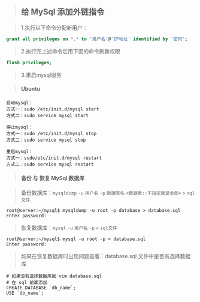 > ## 给 MySql 添加外链指令

> 1.执行以下命令分配新用户：

```sql
grant all privileges on *.* to '用户名'@'IP地址' identified by '密码';
```

>  2.执行完上述命令后用下面的命令刷新权限

```sql
flush privileges;
```

> 3.重启mysql服务

> #### Ubuntu

```shell
启动mysql：
方式一：sudo /etc/init.d/mysql start 
方式二：sudo service mysql start

停止mysql：
方式一：sudo /etc/init.d/mysql stop 
方式二：sudo service mysql stop

重启mysql：
方式一：sudo/etc/init.d/mysql restart
方式二：sudo service mysql restart
```

> #### 备份 与 恢复 MySql 数据库

> 备份数据库：`mysqldump` `-u` `用户名` `-p` `数据库名` `<数据表::不指定就是全部>` `>` `sql文件`

```shell
root@server:~/mysql$ mysqldump -u root -p database > database.sql
Enter password: 
```

> 恢复数据库：`mysql` `-u` `用户名` `-p` `<` `sql文件`

```shell
root@server:~/mysql$ mysql -u root -p < database.sql
Enter password: 
```

> 如果在恢复数据库时出现问题查看：database.sql 文件中是否有选择数据库

```shell
# 如果没有选择数据库就 vim database.sql
# 在 sql 前面添加
CREATE DATABASE `db_name`;
USE `db_name`;
```

